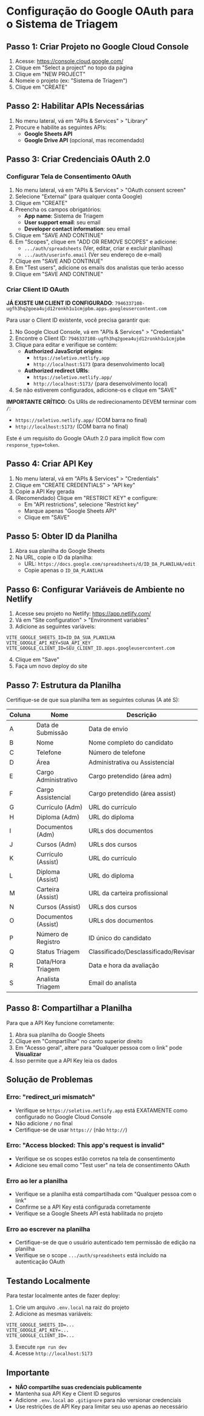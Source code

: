# Configuração do Google OAuth para o Sistema de Triagem

## Passo 1: Criar Projeto no Google Cloud Console

1. Acesse: https://console.cloud.google.com/
2. Clique em "Select a project" no topo da página
3. Clique em "NEW PROJECT"
4. Nomeie o projeto (ex: "Sistema de Triagem")
5. Clique em "CREATE"

## Passo 2: Habilitar APIs Necessárias

1. No menu lateral, vá em "APIs & Services" > "Library"
2. Procure e habilite as seguintes APIs:
   - **Google Sheets API**
   - **Google Drive API** (opcional, mas recomendado)

## Passo 3: Criar Credenciais OAuth 2.0

### Configurar Tela de Consentimento OAuth

1. No menu lateral, vá em "APIs & Services" > "OAuth consent screen"
2. Selecione "External" (para qualquer conta Google)
3. Clique em "CREATE"
4. Preencha os campos obrigatórios:
   - **App name**: Sistema de Triagem
   - **User support email**: seu email
   - **Developer contact information**: seu email
5. Clique em "SAVE AND CONTINUE"
6. Em "Scopes", clique em "ADD OR REMOVE SCOPES" e adicione:
   - `.../auth/spreadsheets` (Ver, editar, criar e excluir planilhas)
   - `.../auth/userinfo.email` (Ver seu endereço de e-mail)
7. Clique em "SAVE AND CONTINUE"
8. Em "Test users", adicione os emails dos analistas que terão acesso
9. Clique em "SAVE AND CONTINUE"

### Criar Client ID OAuth

**JÁ EXISTE UM CLIENT ID CONFIGURADO**: `7946337108-ugfh3hq2goea4ujd12ronkh1u1cmjpbm.apps.googleusercontent.com`

Para usar o Client ID existente, você precisa garantir que:

1. No Google Cloud Console, vá em "APIs & Services" > "Credentials"
2. Encontre o Client ID: `7946337108-ugfh3hq2goea4ujd12ronkh1u1cmjpbm`
3. Clique para editar e verifique se contém:
   - **Authorized JavaScript origins**:
     - `https://seletivo.netlify.app`
     - `http://localhost:5173` (para desenvolvimento local)
   - **Authorized redirect URIs**:
     - `https://seletivo.netlify.app/`
     - `http://localhost:5173/` (para desenvolvimento local)
4. Se não estiverem configurados, adicione-os e clique em "SAVE"

**IMPORTANTE CRÍTICO**: Os URIs de redirecionamento DEVEM terminar com `/`:
- `https://seletivo.netlify.app/` (COM barra no final)
- `http://localhost:5173/` (COM barra no final)

Este é um requisito do Google OAuth 2.0 para implicit flow com `response_type=token`.

## Passo 4: Criar API Key

1. No menu lateral, vá em "APIs & Services" > "Credentials"
2. Clique em "CREATE CREDENTIALS" > "API key"
3. Copie a API Key gerada
4. (Recomendado) Clique em "RESTRICT KEY" e configure:
   - Em "API restrictions", selecione "Restrict key"
   - Marque apenas "Google Sheets API"
   - Clique em "SAVE"

## Passo 5: Obter ID da Planilha

1. Abra sua planilha do Google Sheets
2. Na URL, copie o ID da planilha:
   - URL: `https://docs.google.com/spreadsheets/d/ID_DA_PLANILHA/edit`
   - Copie apenas o `ID_DA_PLANILHA`

## Passo 6: Configurar Variáveis de Ambiente no Netlify

1. Acesse seu projeto no Netlify: https://app.netlify.com/
2. Vá em "Site configuration" > "Environment variables"
3. Adicione as seguintes variáveis:

```
VITE_GOOGLE_SHEETS_ID=ID_DA_SUA_PLANILHA
VITE_GOOGLE_API_KEY=SUA_API_KEY
VITE_GOOGLE_CLIENT_ID=SEU_CLIENT_ID.apps.googleusercontent.com
```

4. Clique em "Save"
5. Faça um novo deploy do site

## Passo 7: Estrutura da Planilha

Certifique-se de que sua planilha tem as seguintes colunas (A até S):

| Coluna | Nome | Descrição |
|--------|------|-----------|
| A | Data de Submissão | Data de envio |
| B | Nome | Nome completo do candidato |
| C | Telefone | Número de telefone |
| D | Área | Administrativa ou Assistencial |
| E | Cargo Administrativo | Cargo pretendido (área adm) |
| F | Cargo Assistencial | Cargo pretendido (área assist) |
| G | Currículo (Adm) | URL do currículo |
| H | Diploma (Adm) | URL do diploma |
| I | Documentos (Adm) | URLs dos documentos |
| J | Cursos (Adm) | URLs dos cursos |
| K | Currículo (Assist) | URL do currículo |
| L | Diploma (Assist) | URL do diploma |
| M | Carteira (Assist) | URL da carteira profissional |
| N | Cursos (Assist) | URLs dos cursos |
| O | Documentos (Assist) | URLs dos documentos |
| P | Número de Registro | ID único do candidato |
| Q | Status Triagem | Classificado/Desclassificado/Revisar |
| R | Data/Hora Triagem | Data e hora da avaliação |
| S | Analista Triagem | Email do analista |

## Passo 8: Compartilhar a Planilha

Para que a API Key funcione corretamente:

1. Abra sua planilha do Google Sheets
2. Clique em "Compartilhar" no canto superior direito
3. Em "Acesso geral", altere para "Qualquer pessoa com o link" pode **Visualizar**
4. Isso permite que a API Key leia os dados

## Solução de Problemas

### Erro: "redirect_uri mismatch"
- Verifique se `https://seletivo.netlify.app` está EXATAMENTE como configurado no Google Cloud Console
- Não adicione `/` no final
- Certifique-se de usar `https://` (não `http://`)

### Erro: "Access blocked: This app's request is invalid"
- Verifique se os scopes estão corretos na tela de consentimento
- Adicione seu email como "Test user" na tela de consentimento OAuth

### Erro ao ler a planilha
- Verifique se a planilha está compartilhada com "Qualquer pessoa com o link"
- Confirme se a API Key está configurada corretamente
- Verifique se a Google Sheets API está habilitada no projeto

### Erro ao escrever na planilha
- Certifique-se de que o usuário autenticado tem permissão de edição na planilha
- Verifique se o scope `.../auth/spreadsheets` está incluído na autenticação OAuth

## Testando Localmente

Para testar localmente antes de fazer deploy:

1. Crie um arquivo `.env.local` na raiz do projeto
2. Adicione as mesmas variáveis:
```
VITE_GOOGLE_SHEETS_ID=...
VITE_GOOGLE_API_KEY=...
VITE_GOOGLE_CLIENT_ID=...
```
3. Execute `npm run dev`
4. Acesse `http://localhost:5173`

## Importante

- **NÃO compartilhe suas credenciais publicamente**
- Mantenha sua API Key e Client ID seguros
- Adicione `.env.local` ao `.gitignore` para não versionar credenciais
- Use restrições de API Key para limitar seu uso apenas ao necessário
